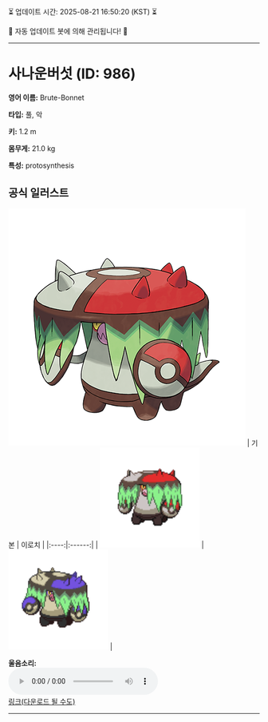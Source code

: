 
⏳ 업데이트 시간: 2025-08-21 16:50:20 (KST) ⏳

🤖 자동 업데이트 봇에 의해 관리됩니다! 🤖

---

# 사나운버섯 (ID: 986)
**영어 이름:** Brute-Bonnet

**타입:** 풀, 악

**키:** 1.2 m

**몸무게:** 21.0 kg

**특성:** protosynthesis

## 공식 일러스트
![](https://raw.githubusercontent.com/PokeAPI/sprites/master/sprites/pokemon/other/official-artwork/986.png)
| 기본 | 이로치 |
|:----:|:------:|
| <img src="https://raw.githubusercontent.com/PokeAPI/sprites/master/sprites/pokemon/986.png" width="200"> | <img src="https://raw.githubusercontent.com/PokeAPI/sprites/master/sprites/pokemon/shiny/986.png" width="200"> |

**울음소리:**<br><audio controls src="https://raw.githubusercontent.com/PokeAPI/cries/main/cries/pokemon/latest/986.ogg"></audio><br> [링크(다운로드 될 수도)](https://raw.githubusercontent.com/PokeAPI/cries/main/cries/pokemon/latest/986.ogg)


---
